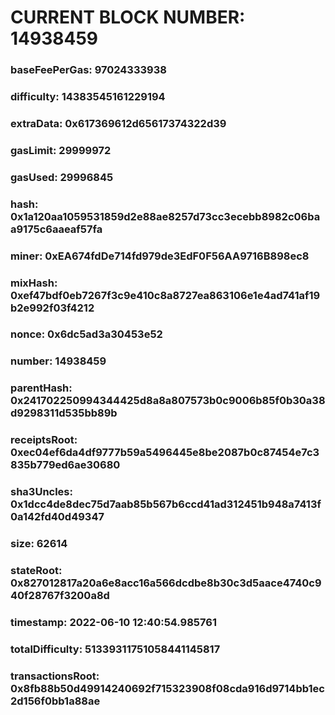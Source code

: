 # CURRENT BLOCK NUMBER: 14938459

### baseFeePerGas: 97024333938
### difficulty: 14383545161229194
### extraData: 0x617369612d65617374322d39
### gasLimit: 29999972
### gasUsed: 29996845
### hash: 0x1a120aa1059531859d2e88ae8257d73cc3ecebb8982c06baa9175c6aaeaf57fa
### miner: 0xEA674fdDe714fd979de3EdF0F56AA9716B898ec8
### mixHash: 0xef47bdf0eb7267f3c9e410c8a8727ea863106e1e4ad741af19b2e992f03f4212
### nonce: 0x6dc5ad3a30453e52
### number: 14938459
### parentHash: 0x241702250994344425d8a8a807573b0c9006b85f0b30a38d9298311d535bb89b
### receiptsRoot: 0xec04ef6da4df9777b59a5496445e8be2087b0c87454e7c3835b779ed6ae30680
### sha3Uncles: 0x1dcc4de8dec75d7aab85b567b6ccd41ad312451b948a7413f0a142fd40d49347
### size: 62614
### stateRoot: 0x827012817a20a6e8acc16a566dcdbe8b30c3d5aace4740c940f28767f3200a8d
### timestamp: 2022-06-10 12:40:54.985761
### totalDifficulty: 51339311751058441145817
### transactionsRoot: 0x8fb88b50d49914240692f715323908f08cda916d9714bb1ec2d156f0bb1a88ae
